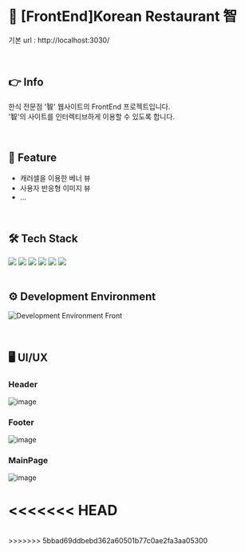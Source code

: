 #	:stew: [FrontEnd]Korean Restaurant 智
기본 url : http://localhost:3030/

<br>

## :point_right: Info
한식 전문점 '智' 웹사이트의 FrontEnd 프로젝트입니다. <br>
'智'의 사이트를 인터렉티브하게 이용할 수 있도록 합니다.

<br>

## :pushpin: Feature
- 캐러셀을 이용한 베너 뷰
- 사용자 반응형 이미지 뷰
- ...

<br>

## :hammer_and_wrench: Tech Stack
<div>
<img src="https://img.shields.io/badge/HTML5-E34F26?style=flat-square&logo=HTML5&logoColor=white" />
<img src="https://img.shields.io/badge/CSS3-1572B6?style=flat-square&logo=CSS3&logoColor=white" />
<img src="https://img.shields.io/badge/JavaScript-F7DF1E?style=flat-square&logo=JavaScript&logoColor=white" />
<img src="https://img.shields.io/badge/React-61DAFB?style=flat-square&logo=React&logoColor=skyblue" />
<img src="https://img.shields.io/badge/jQuery-0769AD?style=flat-square&logo=jQuery&logoColor=white" />
<img src="https://img.shields.io/badge/BootStrap-7952B3?style=flat-square&logo=BootStrap&logoColor=white" />
</div>

<br>

## :gear: Development Environment
![Development Environment Front](https://user-images.githubusercontent.com/82142527/179345375-3e4c5db7-8ca4-4bf3-a8df-51cc24be0c03.png)

<br>

## :desktop_computer: UI/UX
### Header
![image](https://user-images.githubusercontent.com/82142527/179344689-04e966fe-c38b-4042-a7d3-7923ddf788f1.png)
### Footer
![image](https://user-images.githubusercontent.com/82142527/179344696-42b5a572-8e30-4bba-ad39-b49c216c5f41.png)
### MainPage
![image](https://user-images.githubusercontent.com/82142527/179344851-c6672fbb-e831-43c1-b375-0a7140a7555d.png)


<<<<<<< HEAD
<br>
=======
<br>
>>>>>>> 5bbad69ddbebd362a60501b77c0ae2fa3aa05300
